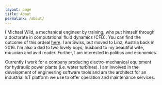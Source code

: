 ```yaml
---
layout: page
title: About
permalink: /about/
---
```


I Michael Wild, a mechanical engineer by training, who put himself through a
doctorate in computational fluid dynamics (CFD). You can find the outcome of
this ordeal
[here](https://search.library.ethz.ch/primo-explore/fulldisplay?docid=ebi01_prod009775134&context=L&vid=DADS&search_scope=default_scope&tab=default_tab&lang=en_US).
I am Swiss, but moved to Linz, Austria back in 2016. I'm also a dad to two
lovely boys, husband to my beautiful wife, musician and avid reader. Further, I
am interested in politics and economics.

Currently I work for a company producing electro-mechanical equipment for
hydraulic power plants (i.e. water turbines). I am involved in the development
of engineering software tools and am the architect for an industrial IoT
platform we use to offer operation and maintenance services.
